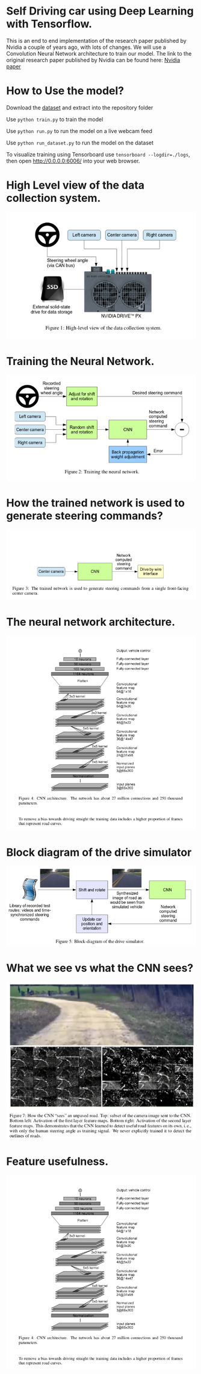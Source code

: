 # Self Driving car using Deep Learning with Tensorflow.
This is an end to end implementation of the research paper published by Nvidia a couple of years ago, with lots of changes. We will use a Convolution Neural Network architecture to train our model. The link to the original research paper published by Nvidia can be found here: [Nvidia paper](https://arxiv.org/pdf/1604.07316.pdf)


# How to Use the model?
Download the [dataset](https://drive.google.com/file/d/18YHLAJqsZFYNH7spDt5z4Pcml8HpIn3l/view) and extract into the repository folder

Use `python train.py` to train the model

Use `python run.py` to run the model on a live webcam feed

Use `python run_dataset.py` to run the model on the dataset

To visualize training using Tensorboard use `tensorboard --logdir=./logs`, then open http://0.0.0.0:6006/ into your web browser.

# High Level view of the data collection system.
<img src='images/Image01.png'>

# Training the Neural Network.
<img src='images/Image02.png'>

# How the trained network is used to generate steering commands?
<img src='images/Image04.png'>

# The neural network architecture.
<img src='images/Image05.png'>

# Block diagram of the drive simulator
<img src='images/Image06.png'>

# What we see vs what the CNN sees?
<img src='images/Image07.png'>

# Feature usefulness.
<img src='images/Image05.png'>

